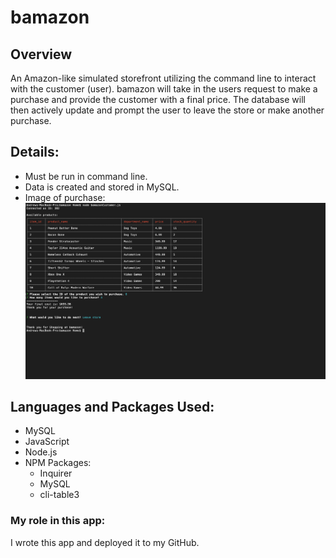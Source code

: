 # bamazon

## Overview

An Amazon-like simulated storefront utilizing the command line to interact with the customer (user). bamazon will take in the users request to make a purchase and provide the customer with a final price. The database will then actively update and prompt the user to leave the store or make another purchase.

## Details:

- Must be run in command line.
- Data is created and stored in MySQL.
- Image of purchase:
    ![image](assets/images/screenshot.png "bamazonCust Screenshot")

## Languages and Packages Used:

- MySQL
- JavaScript
- Node.js
- NPM Packages:
  - Inquirer
  - MySQL
  - cli-table3

### My role in this app:
I wrote this app and deployed it to my GitHub.